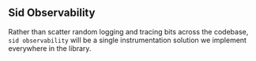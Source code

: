 ## Sid Observability

Rather than scatter random logging and tracing bits across the codebase, `sid observability` will be a single instrumentation solution we implement everywhere in the library.